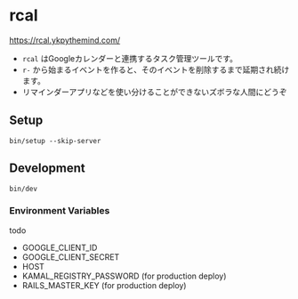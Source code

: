 # rcal

https://rcal.ykpythemind.com/

- `rcal` はGoogleカレンダーと連携するタスク管理ツールです。
- `r-` から始まるイベントを作ると、そのイベントを削除するまで延期され続けます。
- リマインダーアプリなどを使い分けることができないズボラな人間にどうぞ

## Setup

```
bin/setup --skip-server
```

## Development

```
bin/dev
```

### Environment Variables

todo

- GOOGLE_CLIENT_ID
- GOOGLE_CLIENT_SECRET
- HOST
- KAMAL_REGISTRY_PASSWORD (for production deploy)
- RAILS_MASTER_KEY (for production deploy)
